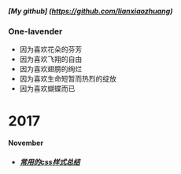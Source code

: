 ##### [My github] (https://github.com/lianxiaozhuang)
### One-lavender
* 因为喜欢花朵的芬芳
* 因为喜欢飞翔的自由
* 因为喜欢翅膀的绚烂
* 因为喜欢生命短暂而热烈的绽放
* 因为喜欢蝴蝶而已


# 2017

####  November 
 * ##### [常用的css样式总结](https://github.com/lianxiaozhuang/blog/issues/1)
